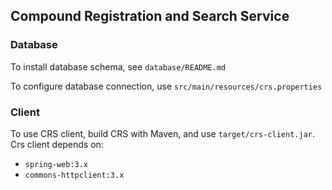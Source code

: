 ## Compound Registration and Search Service

### Database

To install database schema, see `database/README.md`

To configure database connection, use `src/main/resources/crs.properties`

### Client

To use CRS client, build CRS with Maven, and use `target/crs-client.jar`.  
Crs client depends on:

 - `spring-web:3.x`
 - `commons-httpclient:3.x`
